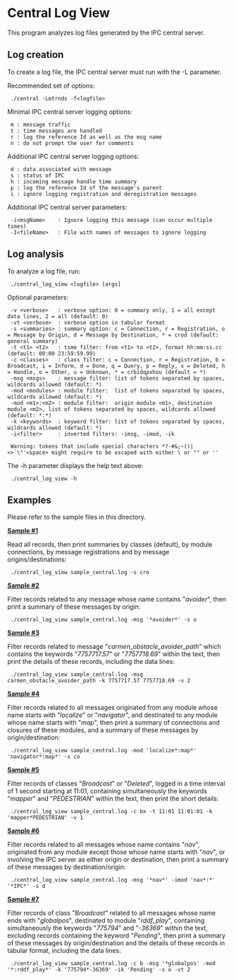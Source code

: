 
# Central Log View

This program analyzes log files generated by the IPC central server.

## Log creation

To create a log file, the IPC central server must run with the -L parameter. 

Recommended set of options:

```
 ./central -Lmtrnds -f<logfile>
```

Minimal IPC central server logging options:

```
 m : message traffic
 t : time messages are handled
 r : log the reference Id as well as the msg name
 n : do not prompt the user for comments
```

Additional IPC central server logging options:

```
 d : data associated with message
 s : status of IPC
 h : incoming message handle time summary
 p : log the reference Id of the message's parent
 i : ignore logging registration and deregistration messages
```

Additional IPC central server parameters:

```
 -i<msgName>    : Ignore logging this message (can occur multiple times)
 -I<fileName>   : File with names of messages to ignore logging
```

## Log analysis

To analyze a log file, run:

```
 ./central_log_view <logfile> [args]
```

Optional parameters:
```
 -v <verbose>   : verbose option: 0 = summary only, 1 = all except data lines, 2 = all (default: 0)
 -vt <verbose>  : verbose option in tabular format
 -s <summaries> : summary option: c = Connection, r = Registration, o = Message by Origin, d = Message by Destination, * = crod (default: general summary)
 -t <t1> <t2>   : time filter: from <t1> to <t2>, format hh:mm:ss.cc (default: 00:00 23:59:59.99)
 -c <classes>   : class filter: c = Connection, r = Registration, b = Broadcast, i = Inform, d = Done, q = Query, p = Reply, x = Deleted, h = Handle, o = Other, u = Unknown, * = crbidqpxhou (default = *)
 -msg <msgs>    : message filter: list of tokens separated by spaces, wildcards allowed (default: *)
 -mod <modules> : module filter:  list of tokens separated by spaces, wildcards allowed (default: *)
 -mod <m1>:<m2> : module filter:  origin module <m1>, destination module <m2>, list of tokens separated by spaces, wildcards allowed (default: *:*)
 -k <keywords>  : keyword filter: list of tokens separated by spaces, wildcards allowed (default: *)
 -i<filter>     : inverted filters: -imsg, -imod, -ik
 
 Warning: tokens that include special characters *?-#&;~()|<>`\"'<space> might require to be escaped with either \ or "" or ''
```

The -h parameter displays the help text above:

```
 ./central_log_view -h
```

## Examples

Please refer to the sample files in this directory.

[**Sample #1**](./sample_view_001.output)

Read all records, then print summaries by classes (default), by module connections, by message registrations and by message origins/destinations:
```
 ./central_log_view sample_central.log -s cro
```

[**Sample #2**](./sample_view_002.output)

Filter records related to any message whose name contains "_avoider_", then print a summary of these messages by origin:
```
 ./central_log_view sample_central.log -msg '*avoider*' -s o
```

[**Sample #3**](./sample_view_003.output)

Filter records related to message "_carmen_obstacle_avoider_path_" which contains the keywords "_7757717.57_" or "_7757718.69_" within the text, then print the details of these records, including the data lines:
```
 ./central_log_view sample_central.log -msg carmen_obstacle_avoider_path -k 7757717.57 7757718.69 -v 2
```

[**Sample #4**](./sample_view_004.output)

Filter records related to all messages originated from any module whose name starts with "_localize_" or "_navigator_", and destinated to any module whose name starts with "_map_", then print a summary of connections and closures of these modules, and a summary of these messages by origin/destination:
```
 ./central_log_view sample_central.log -mod 'localize*:map*' 'navigator*:map*' -s co
```

[**Sample #5**](./sample_view_005.output)

Filter records of classes "_Broadcast_" or "_Deleted_", logged in a time interval of 1 second starting at 11:01, containing simultaneously the keywords "_mapper_" and "_PEDESTRIAN_" within the text, then print the short details:
```
 ./central_log_view sample_central.log -c bx -t 11:01 11:01:01 -k 'mapper*PEDESTRIAN' -v 1
```

[**Sample #6**](./sample_view_006.output)

Filter records related to all messages whose name contains "_nav_", originated from any module except those whose name starts with "_nav_", or involving the IPC server as either origin or destination, then print a summary of these messages by destination/origin:
```
 ./central_log_view sample_central.log -msg '*nav*' -imod 'nav*:*' '*IPC*' -s d
```

[**Sample #7**](./sample_view_007.output)

Filter records of class "_Broadcast_" related to all messages whose name ends with "_globalpos_", destinated to module "_rddf_play_", containing simultaneously the keywords "_775794_" and "_-36369_" within the text, excluding records containing the keyword "_Pending_", then print a summary of these messages by origin/destination and the details of these records in tabular format, including the data lines:
```
 ./central_log_view sample_central.log -c b -msg '*globalpos' -mod '*:rddf_play*' -k '775794*-36369' -ik 'Pending' -s o -vt 2
```
